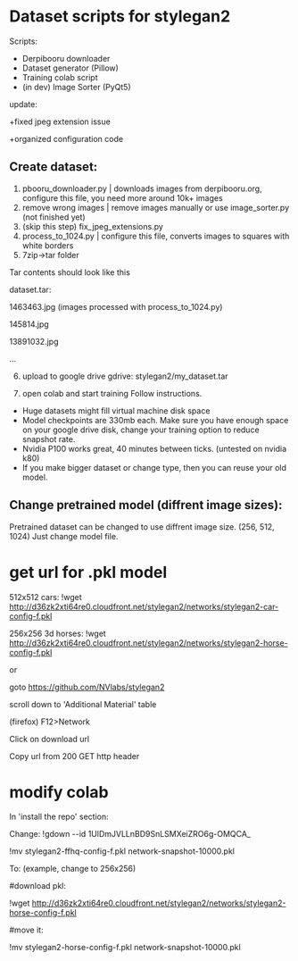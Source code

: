# Dataset scripts for stylegan2
Scripts:
- Derpibooru downloader
- Dataset generator (Pillow)
- Training colab script
- (in dev) Image Sorter (PyQt5)

update:

+fixed jpeg extension issue

+organized configuration code


## Create dataset:
1. pbooru_downloader.py | downloads images from derpibooru.org, configure this file, you need more around 10k+ images
2. remove wrong images | remove images manually or use image_sorter.py (not finished yet)
3. (skip this step) fix_jpeg_extensions.py 
4. process_to_1024.py | configure this file, converts images to squares with white borders
5. 7zip->tar folder

Tar contents should look like this

dataset.tar: 

   1463463.jpg (images processed with process_to_1024.py)

   145814.jpg

   13891032.jpg

   ...
   

6. upload to google drive
gdrive: stylegan2/my_dataset.tar

7. open colab and start training
Follow instructions.
- Huge datasets  might fill virtual machine disk space
- Model checkpoints are 330mb each. Make sure you have enough space on your google drive disk, change your training option to reduce snapshot rate.
- Nvidia P100 works great, 40 minutes between ticks. (untested on nvidia k80)
- If you make bigger dataset or change type, then you can reuse your old model.

## Change pretrained model (diffrent image sizes):
Pretrained dataset can be changed to use diffrent image size. (256, 512, 1024)
Just change model file.

# get url for .pkl model
512x512 cars: !wget http://d36zk2xti64re0.cloudfront.net/stylegan2/networks/stylegan2-car-config-f.pkl

256x256 3d horses: !wget http://d36zk2xti64re0.cloudfront.net/stylegan2/networks/stylegan2-horse-config-f.pkl

or

goto https://github.com/NVlabs/stylegan2

scroll down to 'Additional Material' table

(firefox) F12>Network

Click on download url

Copy url from 200 GET http header


# modify colab

In 'install the repo' section:

Change:
   !gdown --id 1UlDmJVLLnBD9SnLSMXeiZRO6g-OMQCA_

   !mv stylegan2-ffhq-config-f.pkl network-snapshot-10000.pkl

To:
   (example, change to 256x256)
   
   #download pkl:

   !wget http://d36zk2xti64re0.cloudfront.net/stylegan2/networks/stylegan2-horse-config-f.pkl

   #move it:

   !mv stylegan2-horse-config-f.pkl network-snapshot-10000.pkl